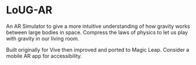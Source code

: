 # LoUG-AR
An AR Simulator to give a more intuitive understanding of how gravity works between large bodies in space. Compress the laws of physics to let us play with gravity in our living room. 

Built originally for Vive then improved and ported to Magic Leap. Consider a mobile AR app for accessibility. 